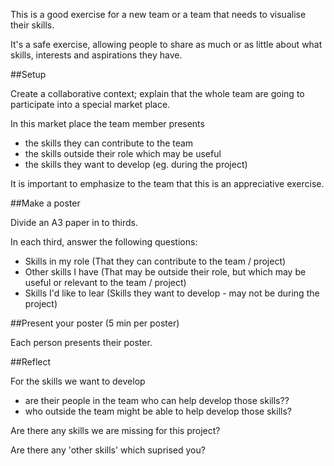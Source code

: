 This is a good exercise for a new team or a team that needs to visualise their skills.

It's a safe exercise, allowing people to share as much or as little about what skills, interests and aspirations they have.

##Setup

Create a collaborative context; explain that the whole team are going to participate into a special market place. 

In this market place the team member presents

* the skills they can contribute to the team
* the skills outside their role which may be useful
* the skills they want to develop (eg. during the project)

It is important to emphasize to the team that this is an appreciative exercise. 

##Make a poster

Divide an A3 paper in to thirds.

In each third, answer the following questions:

* Skills in my role (That they can contribute to the team / project)
* Other skills I have (That may be outside their role, but which may be useful or relevant to the team / project)
* Skills I'd like to lear (Skills they want to develop - may not be during the project)

##Present your poster (5 min per poster)

Each person presents their poster. 

##Reflect

For the skills we want to develop

* are their people in the team who can help develop those skills??
* who outside the team might be able to help develop those skills?

Are there any skills we are missing for this project?

Are there any 'other skills' which suprised you?
